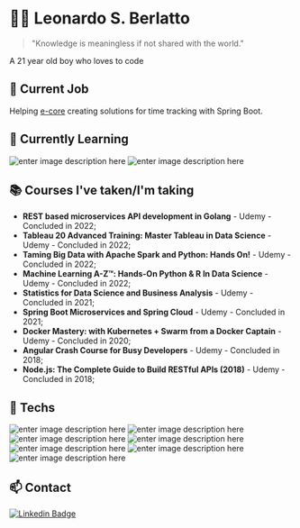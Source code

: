 # :mage_man: Leonardo S. Berlatto
> "Knowledge is meaningless if not shared with the world."
>
A 21 year old boy who loves to code

## 📍 Current Job 
Helping [e-core](https://www.e-core.com/na-en/) creating solutions for time tracking with Spring Boot.

## 🌱 Currently Learning
![enter image description here](https://img.shields.io/badge/Kotlin%20-563dac.svg?&style=for-the-badge&logo=Kotlin&logoColor=white)
![enter image description here](https://img.shields.io/badge/GO%20-5dc9e2.svg?&style=for-the-badge&logo=Go&logoColor=white)

## 📚 Courses I've taken/I'm taking
* **REST based microservices API development in Golang** - Udemy - Concluded in 2022;
* **Tableau 20 Advanced Training: Master Tableau in Data Science** - Udemy - Concluded in 2022; 
* **Taming Big Data with Apache Spark and Python: Hands On!** - Udemy - Concluded in 2022;
* **Machine Learning A-Z™: Hands-On Python & R In Data Science** - Udemy - Concluded in 2022;
* **Statistics for Data Science and Business Analysis** - Udemy - Concluded in 2021;
* **Spring Boot Microservices and Spring Cloud** - Udemy - Concluded in 2021;
* **Docker Mastery: with Kubernetes + Swarm from a Docker Captain** - Udemy - Concluded in 2020;
* **Angular Crash Course for Busy Developers** - Udemy - Concluded in 2018; 
* **Node.js: The Complete Guide to Build RESTful APIs (2018)** - Udemy - Concluded in 2018;

## 🔭 Techs 
![enter image description here](https://img.shields.io/badge/-Java-f1941c?style=for-the-badge&logo=Java&logoColor=white)
![enter image description here](https://img.shields.io/badge/-Spring-6DB33F?style=for-the-badge&logo=Spring&logoColor=white)
![enter image description here](https://img.shields.io/badge/-Python-3776ab?style=for-the-badge&logo=Python&logoColor=white)
![enter image description here](https://img.shields.io/badge/-Javascript-F7DF1E?style=for-the-badge&logo=JavaScript&logoColor=black)
![enter image description here](https://img.shields.io/badge/-React-61DAFB?style=for-the-badge&logo=React&logoColor=white) 
![enter image description here](https://img.shields.io/badge/-Angular-DD0031?style=for-the-badge&logo=Angular&logoColor=white)
![enter image description here](https://img.shields.io/badge/-NodeJS-339933?style=for-the-badge&logo=Node.JS&logoColor=white)


## 📫 Contact
[![Linkedin Badge](https://img.shields.io/badge/-LinkedIn-blue?style=for-the-badge&logo=Linkedin&logoColor=white&link=https://www.linkedin.com/public-profile/in/leonardo-berlatto-b1a654159)](https://www.linkedin.com/public-profile/in/leonardo-berlatto-b1a654159)
